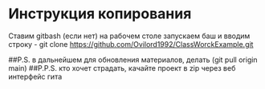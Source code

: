# Инструкция копирования

Ставим gitbash (если нет)
на рабочем столе запускаем баш и вводим строку - 
git clone https://github.com/Ovilord1992/ClassWorckExample.git

##P.S. в дальнейшем для обновления материалов, делать (git pull origin main)
##P.P.S. кто хочет страдать, качайте проект в zip через веб интерфейс гита